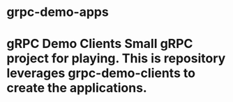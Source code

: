 # grpc-demo-apps
# gRPC Demo Clients Small gRPC project for playing. This is repository leverages grpc-demo-clients to create the applications.
